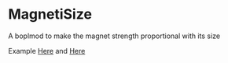 # MagnetiSize
A boplmod to make the magnet strength proportional with its size

Example [Here](https://youtu.be/q53T53GAwS8) and [Here](https://github.com/maxgamertyper/MagnetiSize/blob/main/MagnetiSize.mp4)
